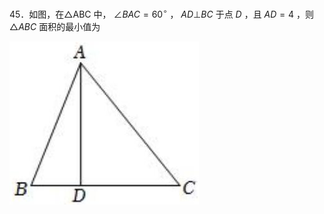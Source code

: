 45．如图，在△ABC 中， $\angle B A C = 6 0 ^ { \circ }$ ， $A D \bot B C$ 于点 $D$ ，且 $A D { = } 4$ ，则 $\triangle A B C$ 面积的最小值为

![](<../../qs_image_DB/专题2-3_八种隐圆类最值问题，圆来如此简单（解析版）/652f2778ed740187b9952d7f55281f93e972887347916b073fe71e720958f1ee.jpg>)
